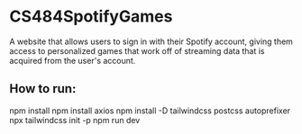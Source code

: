 # CS484SpotifyGames
A website that allows users to sign in with their Spotify account, giving them access to personalized games that work off of streaming data that is acquired from the user's account.


## How to run:

npm install
npm install axios
npm install -D tailwindcss postcss autoprefixer
npx tailwindcss init -p
npm run dev